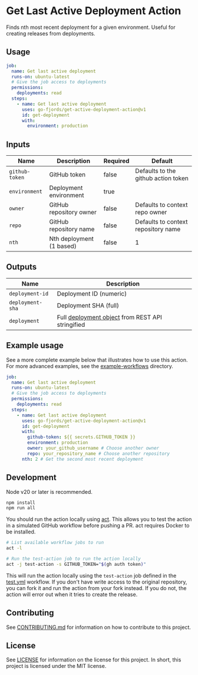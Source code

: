 # Get Last Active Deployment Action

Finds nth most recent deployment for a given environment. Useful for creating
releases from deployments.

## Usage

```yaml
job:
  name: Get last active deployment
  runs-on: ubuntu-latest
  # Give the job access to deployments
  permissions:
    deployments: read
  steps:
    - name: Get last active deployment
      uses: go-fjords/get-active-deployment-action@v1
      id: get-deployment
      with:
        environment: production
```

## Inputs

| Name           | Description              | Required | Default                             |
| -------------- | ------------------------ | -------- | ----------------------------------- |
| `github-token` | GitHub token             | false     | Defaults to the github action token |
| `environment`  | Deployment environment   | true     |                                     |
| `owner`        | GitHub repository owner  | false    | Defaults to context repo owner      |
| `repo`         | GitHub repository name   | false    | Defaults to context repository name |
| `nth`          | Nth deployment (1 based) | false    | 1                                   |

## Outputs

| Name             | Description                                                                                                                                        |
| ---------------- | -------------------------------------------------------------------------------------------------------------------------------------------------- |
| `deployment-id`  | Deployment ID (numeric)                                                                                                                            |
| `deployment-sha` | Deployment SHA (full)                                                                                                                              |
| `deployment`     | Full [deployment object](https://docs.github.com/en/rest/deployments/deployments?apiVersion=2022-11-28#get-a-deployment) from REST API stringified |

## Example usage

See a more complete example below that illustrates how to use this action. For
more advanced examples, see the [example-workflows](./example-workflows)
directory.

```yaml
job:
  name: Get last active deployment
  runs-on: ubuntu-latest
  # Give the job access to deployments
  permissions:
    deployments: read
  steps:
    - name: Get last active deployment
      uses: go-fjords/get-active-deployment-action@v1
      id: get-deployment
      with:
        github-token: ${{ secrets.GITHUB_TOKEN }}
        environment: production
        owner: your_github_username # Choose another owner
        repo: your_repository_name # Choose another repository
      nth: 2 # Get the second most recent deployment
```

## Development

Node v20 or later is recommended.

```bash
npm install
npm run all
```

You should run the action locally using [act](https://github.com/nektos/act).
This allows you to test the action in a simulated GitHub workflow before pushing
a PR. act requires Docker to be installed.

```bash
# List available workflow jobs to run
act -l

# Run the test-action job to run the action locally
act -j test-action -s GITHUB_TOKEN="$(gh auth token)"
```

This will run the action locally using the `test-action` job defined in the
[test.yml](./.github/workflows/ci.yml) workflow. If you don't have write access
to the original repository, you can fork it and run the action from your fork
instead. If you do not, the action will error out when it tries to create the
release.

## Contributing

See [CONTRIBUTING.md](./CONTRIBUTING.md) for information on how to contribute to
this project.

## License

See [LICENSE](./LICENSE) for information on the license for this project. In
short, this project is licensed under the MIT license.
